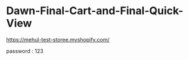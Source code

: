# Dawn-Final-Cart-and-Final-Quick-View

 https://mehul-test-storee.myshopify.com/
 
 password : 123
